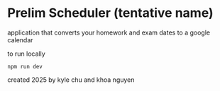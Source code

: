 # Prelim Scheduler (tentative name)
 
application that converts your homework and exam dates to a google calendar

to run locally

```
npm run dev
```

created 2025 by kyle chu and khoa nguyen
